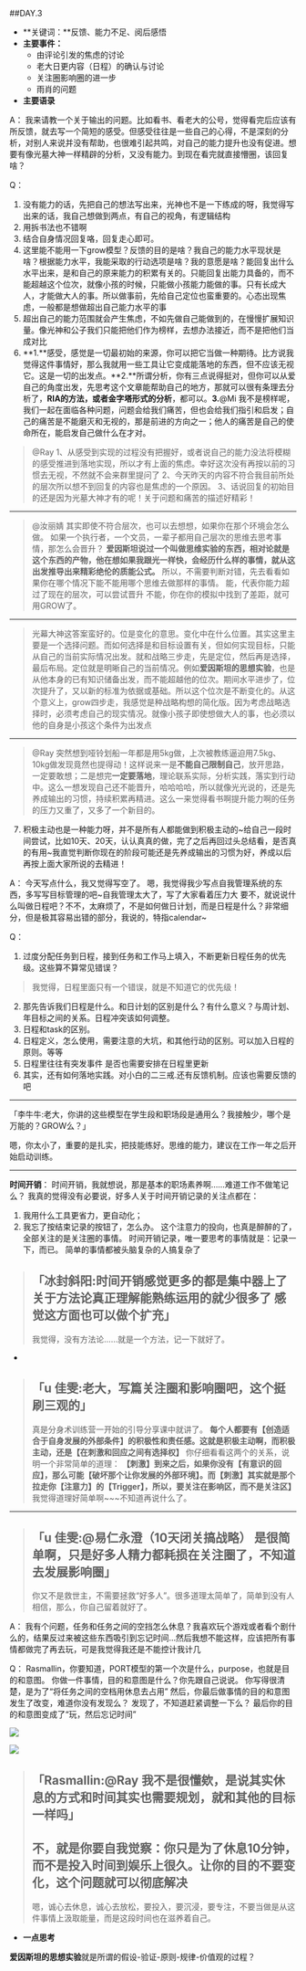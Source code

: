##DAY.3
+ **关键词：**反馈、能力不足、阅后感悟
+ **主要事件：**
    + 由评论引发的焦虑的讨论
    + 老大日更内容（日程）的确认与讨论
    + 关注圈影响圈的进一步
    + 雨肖的问题
+ **主要语录**

A：
我来请教一个关于输出的问题。比如看书、看老大的公号，觉得看完后应该有所反馈，就去写一个简短的感受。但感受往往是一些自己的心得，不是深刻的分析，对别人来说并没有帮助，也很难引起共鸣，对自己的能力提升也没有促进。想要有像光墓大神一样精辟的分析，又没有能力。到现在看完就直接懵圈，该回复啥？

Q：
1. 没有能力的话，先把自己的想法写出来，光神也不是一下练成的呀，我觉得写出来的话，我自己想做到两点，有自己的视角，有逻辑结构
2. 用拆书法也不错啊
3. 结合自身情况回复咯，回复走心即可。
4. 这里能不能用一下grow模型？反馈的目的是啥？我自己的能力水平现状是啥？根据能力水平，我能采取的行动选项是啥？我的意愿是啥？能回复出什么水平出来，是和自己的原来能力的积累有关的。只能回复出能力具备的，而不能超越这个位次，就像小孩的时候，只能做小孩能力能做的事。只有长成大人，才能做大人的事。所以做事前，先给自己定位也蛮重要的。心态出现焦虑，一般都是想做超出自己能力水平的事
5. 超出自己的能力范围就会产生焦虑，不如先做自己能做到的，在慢慢扩展知识量。像光神和公子我们只能把他们作为榜样，去想办法接近，而不是把他们当成对比
6. **1.**感受，感觉是一切最初始的来源，你可以把它当做一种期待。比方说我觉得这件事情好，那么我就用一些工具让它变成能落地的东西，但不应该无视它。这是一切的出发点。**2.**所谓分析，你有三点说得挺对，但你可以从爱自己的角度出发，先思考这个文章能帮助自己的地方，那就可以很有条理去分析了，**RIA的方法，或者金字塔形式的分析**，都可以。**3.**@Mi 我不是榜样呢，我们一起在面临各种问题，问题会给我们痛苦，但也会给我们指引和启发；自己的痛苦是不能磨灭和无视的，那是前进的方向之一；他人的痛苦是自己的使命所在，能启发自己做什么在才对。

> @Ray 
1、从感受到实现的过程没有把握好，或者说自己的能力没法将模糊的感受推进到落地实现，所以才有上面的焦虑。幸好这次没有再按以前的习惯去无视，不然就不会来群里提问了
2、今天昨天的内容不符合我目前所处的层次所以想不到回复的内容也是焦虑的一个原因。
3、话说回复的初始目的还是因为光墓大神才有的呢！关于问题和痛苦的描述好精彩！
- - - - -
> @汝丽婧 
其实即使不符合层次，也可以去想想，如果你在那个环境会怎么做。
如果一个执行者，一个文员，一辈子都用自己层次的思维去思考事情，那怎么会晋升？
**爱因斯坦说过一个叫做思维实验的东西，相对论就是这个东西的产物，他在想如果我跟光一样快，会经历什么样的事情，就从这出发推导出来精彩绝伦的质能公式。**
所以，不需要判断对错，先去看看如果你在哪个情况下能不能用哪个思维去做那样的事情。
能，代表你能力超过了现在的层次，可以尝试晋升
不能，你在你的模拟中找到了差距，就可用GROW了。
- - - - --
> 光幕大神这答案蛮好的。位是变化的意思。变化中在什么位置。其实这里主要是一个选择问题。而如何选择是和目标设置有关，但如何实现目标，只能从自己的当前实际情况出发。就和战略三步走，先是定位，然后再是选择，最后布局。定位就是明晰自己的当前情况。例如**爱因斯坦的思想实验**，也是从他本身的已有知识储备出发，而不能超越他的位次。期间水平进步了，位次提升了，又以新的标准为依据或基础。所以这个位次是不断变化的。从这个意义上，grow四步走，我感觉是种战略构想的简化版。因为考虑战略选择时，必须考虑自己的现实情况。就像小孩子即使想做大人的事，也必须以他的自身是小孩这个条件为出发点
- - - - --
> @Ray 突然想到哑铃划船一年都是用5kg做，上次被教练逼迫用7.5kg、10kg做发现竟然也提得动！这样说来一是**不能自己限制自己**，放开思路，一定要敢想；二是想完**一定要落地**，理论联系实际，分析实践，落实到行动中。这么一想发现自己还不能晋升，哈哈哈哈，所以就像光光说的，还是先养成输出的习惯，持续积累再精进。这么一来觉得看书啊提升能力啊的任务的压力又重了，又多了一个新目的。


7. 积极主动也是一种能力呀，并不是所有人都能做到积极主动的~给自己一段时间尝试，比如10天、20天，认认真真的做，完了之后再回过头总结看，是否真的有用~我直觉判断你现在的阶段可能还是先养成输出的习惯为好，养成以后再按上面大家所说的去精进！

A：
今天写点什么，我又觉得写空了。
嗯，我觉得我少写点自我管理系统的东西，多写写目标管理的吧~自我管理太大了，写了大家看着压力大
要不，就说说什么叫做日程吧？不不，太麻烦了，不是如何做日计划，而是日程是什么？非常细分，但是极其容易出错的部分，我说的，特指calendar~

Q：
1. 过度分配任务到日程，接到任务和工作马上填入，不断更新日程任务的优先级。这些算不算常见错误？
> 我觉得，日程里面只有一个错误，就是不知道它的优先级！

2. 那先告诉我们日程是什么。和日计划的区别是什么？有什么意义？与周计划、年目标之间的关系。日程冲突该如何调整。
3. 日程和task的区别。
4. 日程定义，怎么使用，需要注意的大坑，和其他行动的区别。可以加入日程的原则。等等
5. 日程里往往有突发事件 是否也需要安排在日程里更新
6. 其实，还有如何落地实践。对小白的二三戒.还有反馈机制。应该也需要反馈的吧

- - - - - - - - - - - - - - -

「李牛牛:老大，你讲的这些模型在学生段和职场段是通用么？我接触少，哪个是万能的？GROW么？」

嗯，你太小了，重要的是扎实，把技能练好。思维的能力，建议在工作一年之后开始启动训练。

- - - - - - - - - - - - - - -

**时间开销**：
时间开销，我就想说，那是基本的职场素养啊……难道工作不做笔记么？
我真的觉得没有必要说，好多人关于时间开销记录的关注点都在：
1. 我用什么工具更省力，更自动化；
2. 我忘了按结束记录的按钮了，怎么办。
这个注意力的投向，也真是醉醉的了，全部关注的是关注圈的事情。
时间开销记录，唯一要思考的事情就是：记录一下，而已。
简单的事情都被头脑复杂的人搞复杂了

>「冰封斜阳:时间开销感觉更多的都是集中器上了 关于方法论真正理解能熟练运用的就少很多了 感觉这方面也可以做个扩充」
> ----
>我觉得，没有方法论……就是一个方法，记一下就好了。



-
>
> 「u 佳雯:老大，写篇关注圈和影响圈吧，这个挺刷三观的」
> ---
> 真是分身术训练营一开始的引导分享课中就讲了。
**每个人都要有【创造适合于自身发展的外部条件】的积极性和责任感。这就是积极主动啊，而积极主动，还是【在刺激和回应之间有选择权】**
你仔细看看这两个的关系，说明一个非常简单的道理：
**【刺激】到来之后，如果你没有【有意识的回应】，那么可能【破坏那个让你发展的外部环境】。而【刺激】其实就是那个拉走你【注意力】的【Trigger】，所以，要关注在影响区，而不是关注区】**
我觉得道理好简单啊~~~不知道再说什么了。

- - - - --

> 「u 佳雯:@易仁永澄（10天闭关搞战略） 是很简单啊，只是好多人精力都耗损在关注圈了，不知道去发展影响圈」
> ----
> 你又不是救世主，不需要拯救“好多人”。很多道理太简单了，简单到没有人相信，那么，你自己留着就好了。

A：
我有个问题，任务和任务之间的空挡怎么休息？我喜欢玩个游戏或者看个剧什么的，结果反过来被这些东西吸引到忘记时间…然后我想不能这样，应该把所有事情都做完了再去玩，可是我觉得我还是不能控计我计几

Q：
Rasmallin，你要知道，PORT模型的第一个次是什么，purpose，也就是目的和意图。
你做一件事情，目的和意图是什么？你先跟自己说说。
你写得很清楚，是为了“将任务之间的空档用休息去占用”
然后，你最后做事情的目的和意图发生了改变，难道你没有发现么？
发现了，不知道赶紧调整一下么？
最后你的目的和意图变成了“玩，然后忘记时间”

![](./_image/d7838b12c15e9fe73917203f89b7d14.jpg)

![](./_image/b724ed30dc93310704cecc39a72a760.jpg)

> 「Rasmallin:@Ray 我不是很懂欸，是说其实休息的方式和时间其实也需要规划，就和其他的目标一样吗」
> ---
> 不，就是你要自我觉察：你只是为了休息10分钟，而不是投入时间到娱乐上很久。让你的目的不要变化，这个问题就可以彻底解决
> ----
> 嗯，诚心去休息，诚心去放松，要投入，要沉浸，要专注，不要当做是从这件事情上汲取能量，而是这段时间也在滋养着自己。


+ **一点思考**

**爱因斯坦的思想实验**就是所谓的假设-验证-原则-规律-价值观的过程？